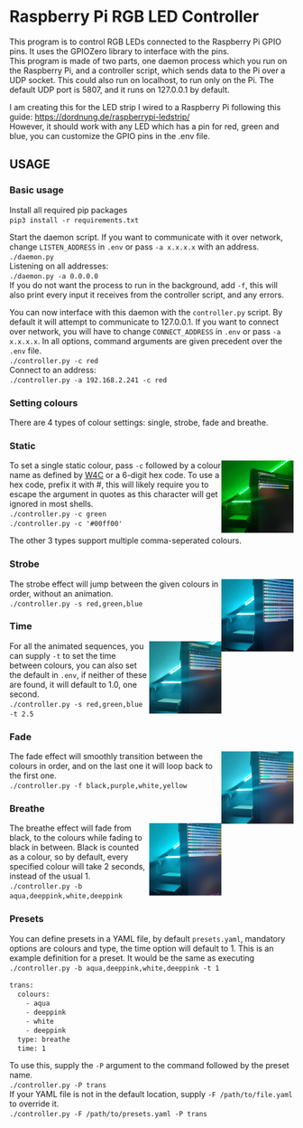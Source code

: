 # Raspberry Pi RGB LED Controller

This program is to control RGB LEDs connected to the Raspberry Pi GPIO pins. It uses the GPIOZero library to interface with the pins.  
This program is made of two parts, one daemon process which you run on the Raspberry Pi, and a controller script, which sends data to the Pi over a UDP socket. This could also run on localhost, to run only on the Pi. The default UDP port is 5807, and it runs on 127.0.0.1 by default.  

I am creating this for the LED strip I wired to a Raspberry Pi following this guide: https://dordnung.de/raspberrypi-ledstrip/  
However, it should work with any LED which has a pin for red, green and blue, you can customize the GPIO pins in the .env file.  

## USAGE

### Basic usage

Install all required pip packages  
`pip3 install -r requirements.txt`  

Start the daemon script. If you want to communicate with it over network, change `LISTEN_ADDRESS` in `.env` or pass `-a x.x.x.x` with an address.  
`./daemon.py`  
Listening on all addresses:  
`./daemon.py -a 0.0.0.0`  
If you do not want the process to run in the background, add `-f`, this will also print every input it receives from the controller script, and any errors.  

You can now interface with this daemon with the `controller.py` script. By default it will attempt to communicate to 127.0.0.1. If you want to connect over network, you will have to change `CONNECT_ADDRESS` in `.env` or pass `-a x.x.x.x`. In all options, command arguments are given precedent over the `.env` file.  
`./controller.py -c red`  
Connect to an address:  
`./controller.py -a 192.168.2.241 -c red`  


### Setting colours

There are 4 types of colour settings: single, strobe, fade and breathe.  

### Static

<img src="https://raw.githubusercontent.com/diademiemi/Pi-RGB/main/img/static.jpg" align="right" title="Static colour" width="128" height="128" />  

To set a single static colour, pass `-c` followed by a colour name as defined by [W4C](https://www.w3.org/TR/css-color-3/#svg-color) or a 6-digit hex code. To use a hex code, prefix it with #, this will likely require you to escape the argument in quotes as this character will get ignored in most shells.  
`./controller.py -c green`  
`./controller.py -c '#00ff00'`  

The other 3 types support multiple comma-seperated colours.  



### Strobe

<img src="https://raw.githubusercontent.com/diademiemi/Pi-RGB/main/img/strobe.gif" align="right" title="Strobing red, green and blue" width="128" height="128" />  

The strobe effect will jump between the given colours in order, without an animation.  
`./controller.py -s red,green,blue`  



### Time

<img src="https://raw.githubusercontent.com/diademiemi/Pi-RGB/main/img/time.gif" align="right" title="Showing with 2.5 seconds instead of 1" width="128" height="128" />  

For all the animated sequences, you can supply `-t` to set the time between colours, you can also set the default in `.env`, if neither of these are found, it will default to 1.0, one second.  
`./controller.py -s red,green,blue -t 2.5`  



### Fade

<img src="https://raw.githubusercontent.com/diademiemi/Pi-RGB/main/img/fade.gif" align="right" title="Fading black, purple, white and yellow" width="128" height="128" />  

The fade effect will smoothly transition between the colours in order, and on the last one it will loop back to the first one.  
`./controller.py -f black,purple,white,yellow`  



### Breathe

<img src="https://raw.githubusercontent.com/diademiemi/Pi-RGB/main/img/breathe.gif" align="right" title="Breathing aqua, deep pink, white and deep pink" width="128" height="128" />  

The breathe effect will fade from black, to the colours while fading to black in between. Black is counted as a colour, so by default, every specified colour will take 2 seconds, instead of the usual 1.  
`./controller.py -b aqua,deeppink,white,deeppink`  



### Presets

You can define presets in a YAML file, by default `presets.yaml`, mandatory options are colours and type, the time option will default to 1.
This is an example definition for a preset. It would be the same as executing `./controller.py -b aqua,deeppink,white,deeppink -t 1`  
```
trans:
  colours:
    - aqua
    - deeppink
    - white
    - deeppink
  type: breathe
  time: 1
```

To use this, supply the `-P` argument to the command followed by the preset name.  
`./controller.py -P trans`  
If your YAML file is not in the default location, supply `-F /path/to/file.yaml` to override it.  
`./controller.py -F /path/to/presets.yaml -P trans`  
